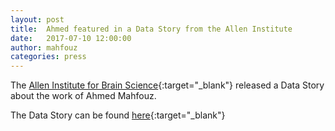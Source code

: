 ```yaml
---
layout: post
title:  Ahmed featured in a Data Story from the Allen Institute
date:   2017-07-10 12:00:00
author: mahfouz
categories: press
---
```

The [Allen Institute for Brain Science](http://www.alleninstitute.org/what-we-do/brain-science/){:target="_blank"} released a Data Story about the work of Ahmed Mahfouz.

The Data Story can be found [here](https://www.alleninstitute.org/what-we-do/brain-science/news-press/articles/data-stories-visualizing-human-brain){:target="_blank"}
